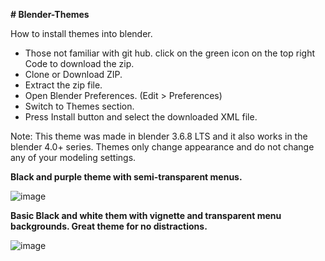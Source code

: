 **# Blender-Themes**

How to install themes into blender. 
- Those not familiar with git hub. click on the green icon on the top right Code to download the zip. 
- Clone or Download ZIP.
- Extract the zip file. 
- Open Blender Preferences. (Edit > Preferences)
- Switch to Themes section.
- Press Install button and select the downloaded XML file.

Note: This theme was made in blender 3.6.8 LTS and it also works in the blender 4.0+ series. Themes only change appearance and do not change any of your modeling settings. 

**Black and purple theme with semi-transparent menus.** 

![image](https://github.com/RasoftDS/Blender-Themes/assets/7978358/26b19c2c-4460-4f03-8ce5-3b14f71e35bf)




**Basic Black and white them with vignette and transparent menu backgrounds. Great theme for no distractions.**

![image](https://github.com/RasoftDS/Blender-Themes/assets/7978358/8e6c75b5-5c47-42fd-acc3-18dd00669f3c)


